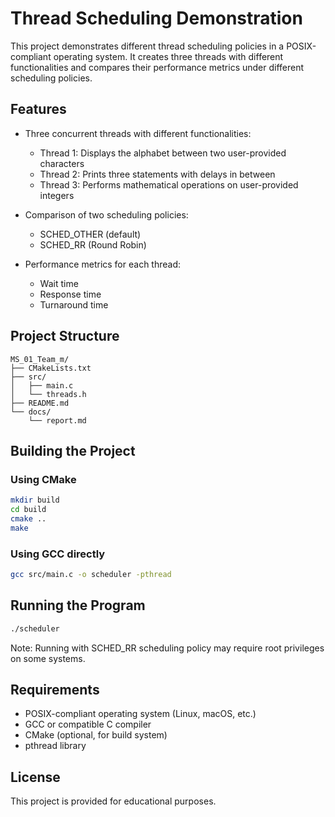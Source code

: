 # Thread Scheduling Demonstration

This project demonstrates different thread scheduling policies in a POSIX-compliant operating system. It creates three threads with different functionalities and compares their performance metrics under different scheduling policies.

## Features

- Three concurrent threads with different functionalities:
  - Thread 1: Displays the alphabet between two user-provided characters
  - Thread 2: Prints three statements with delays in between
  - Thread 3: Performs mathematical operations on user-provided integers

- Comparison of two scheduling policies:
  - SCHED_OTHER (default)
  - SCHED_RR (Round Robin)

- Performance metrics for each thread:
  - Wait time
  - Response time
  - Turnaround time

## Project Structure

```
MS_01_Team_m/
├── CMakeLists.txt
├── src/
│   ├── main.c
│   └── threads.h
├── README.md
└── docs/
    └── report.md
```

## Building the Project

### Using CMake

```bash
mkdir build
cd build
cmake ..
make
```

### Using GCC directly

```bash
gcc src/main.c -o scheduler -pthread
```

## Running the Program

```bash
./scheduler
```

Note: Running with SCHED_RR scheduling policy may require root privileges on some systems.

## Requirements

- POSIX-compliant operating system (Linux, macOS, etc.)
- GCC or compatible C compiler
- CMake (optional, for build system)
- pthread library

## License

This project is provided for educational purposes.
